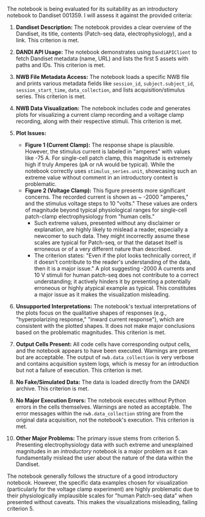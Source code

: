 The notebook is being evaluated for its suitability as an introductory notebook to Dandiset 001359. I will assess it against the provided criteria:

1.  **Dandiset Description:** The notebook provides a clear overview of the Dandiset, its title, contents (Patch-seq data, electrophysiology), and a link. This criterion is met.

2.  **DANDI API Usage:** The notebook demonstrates using `DandiAPIClient` to fetch Dandiset metadata (name, URL) and lists the first 5 assets with paths and IDs. This criterion is met.

3.  **NWB File Metadata Access:** The notebook loads a specific NWB file and prints various metadata fields like `session_id`, `subject.subject_id`, `session_start_time`, `data_collection`, and lists acquisition/stimulus series. This criterion is met.

4.  **NWB Data Visualization:** The notebook includes code and generates plots for visualizing a current clamp recording and a voltage clamp recording, along with their respective stimuli. This criterion is met.

5.  **Plot Issues:**
    *   **Figure 1 (Current Clamp):** The response shape is plausible. However, the stimulus current is labeled in "amperes" with values like -75 A. For single-cell patch clamp, this magnitude is extremely high if truly Amperes (pA or nA would be typical). While the notebook correctly uses `stimulus_series.unit`, showcasing such an extreme value without comment in an introductory context is problematic.
    *   **Figure 2 (Voltage Clamp):** This figure presents more significant concerns. The recorded current is shown as ~ -2000 "amperes," and the stimulus voltage steps to 10 "volts." These values are orders of magnitude beyond typical physiological ranges for single-cell patch-clamp electrophysiology from "human cells."
        *   Such extreme values, presented without any disclaimer or explanation, are highly likely to mislead a reader, especially a newcomer to such data. They might incorrectly assume these scales are typical for Patch-seq, or that the dataset itself is erroneous or of a very different nature than described.
        *   The criterion states: "Even if the plot looks technically correct, if it doesn't contribute to the reader's understanding of the data, then it is a major issue." A plot suggesting -2000 A currents and 10 V stimuli for human patch-seq does not contribute to a correct understanding; it actively hinders it by presenting a potentially erroneous or highly atypical example as typical. This constitutes a major issue as it makes the visualization misleading.

6.  **Unsupported Interpretations:** The notebook's textual interpretations of the plots focus on the qualitative shapes of responses (e.g., "hyperpolarizing response," "inward current response"), which are consistent with the plotted shapes. It does not make major conclusions based on the problematic magnitudes. This criterion is met.

7.  **Output Cells Present:** All code cells have corresponding output cells, and the notebook appears to have been executed. Warnings are present but are acceptable. The output of `nwb.data_collection` is very verbose and contains acquisition system logs, which is messy for an introduction but not a failure of execution. This criterion is met.

8.  **No Fake/Simulated Data:** The data is loaded directly from the DANDI archive. This criterion is met.

9.  **No Major Execution Errors:** The notebook executes without Python errors in the cells themselves. Warnings are noted as acceptable. The error messages within the `nwb.data_collection` string are from the original data acquisition, not the notebook's execution. This criterion is met.

10. **Other Major Problems:** The primary issue stems from criterion 5. Presenting electrophysiology data with such extreme and unexplained magnitudes in an *introductory* notebook is a major problem as it can fundamentally mislead the user about the nature of the data within the Dandiset.

The notebook generally follows the structure of a good introductory notebook. However, the specific data examples chosen for visualization (particularly for the voltage clamp experiment) are highly problematic due to their physiologically implausible scales for "human Patch-seq data" when presented without caveats. This makes the visualizations misleading, failing criterion 5.